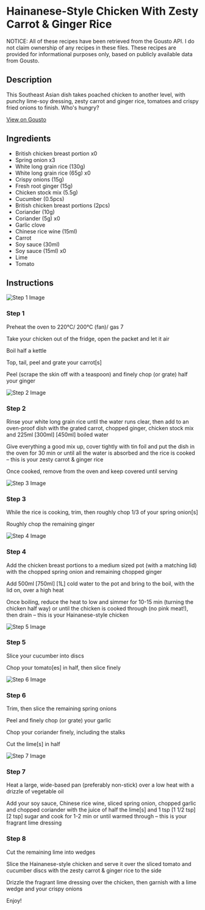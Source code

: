 # Hainanese-Style Chicken With Zesty Carrot & Ginger Rice

NOTICE: All of these recipes have been retrieved from the Gousto API. I do not claim ownership of any recipes in these files. These recipes are provided for informational purposes only, based on publicly available data from Gousto.

## Description

This Southeast Asian dish takes poached chicken to another level, with punchy lime-soy dressing, zesty carrot and ginger rice, tomatoes and crispy fried onions to finish. Who's hungry?

[View on Gousto](https://www.gousto.co.uk/recipes/cookbook/hainanese-chicken-with-zesty-carrot-ginger-rice)

## Ingredients

- British chicken breast portion x0
- Spring onion x3
- White long grain rice (130g)
- White long grain rice (65g) x0
- Crispy onions (15g)
- Fresh root ginger (15g)
- Chicken stock mix (5.5g)
- Cucumber (0.5pcs)
- British chicken breast portions (2pcs)
- Coriander (10g)
- Coriander (5g) x0
- Garlic clove
- Chinese rice wine (15ml)
- Carrot
- Soy sauce (30ml)
- Soy sauce (15ml) x0
- Lime
- Tomato

## Instructions

![Step 1 Image](https://production-media.gousto.co.uk/cms/recipe-step-image/step-1-1637066574658-x200.jpg)

### Step 1

Preheat the oven to 220°C/ 200°C (fan)/ gas 7

Take your chicken out of the fridge, open the packet and let it air

Boil half a kettle

Top, tail, peel and grate your carrot[s]

Peel (scrape the skin off with a teaspoon) and finely chop (or grate) half your ginger

![Step 2 Image](https://production-media.gousto.co.uk/cms/recipe-step-image/step-2-1637066578974-x200.jpg)

### Step 2

Rinse your white long grain rice until the water runs clear, then add to an oven-proof dish with the grated carrot, chopped ginger, chicken stock mix and 225ml <span class="text-purple">[300ml]</span> <span class="text-danger">[450ml] </span>boiled water

Give everything a good mix up, cover tightly with tin foil and put the dish in the oven for 30 min or until all the water is absorbed and the rice is cooked – this is your zesty carrot & ginger rice

Once cooked, remove from the oven and keep covered until serving

![Step 3 Image](https://production-media.gousto.co.uk/cms/recipe-step-image/step-3-1637066582126-x200.jpg)

### Step 3

While the rice is cooking, trim, then roughly chop 1/3 of your<span class="text-danger"> </span>spring onion[s]

Roughly chop the remaining ginger

![Step 4 Image](https://production-media.gousto.co.uk/cms/recipe-step-image/step-4-1637066584838-x200.jpg)

### Step 4

Add the chicken breast portions to a medium sized pot (with a matching lid) with the chopped spring onion and remaining chopped ginger

Add 500ml <span class="text-purple">[750ml]</span> <span class="text-danger">[1L]</span> cold water to the pot and bring to the boil, with the lid on, over a high heat

Once boiling, reduce the heat to low and simmer for 10-15 min (turning the chicken half way) or until the chicken is cooked through (no pink meat!), then drain – this is your Hainanese-style chicken

![Step 5 Image](https://production-media.gousto.co.uk/cms/recipe-step-image/step-5-1637066588240-x200.jpg)

### Step 5

Slice your cucumber into discs

Chop your tomato[es]<span class="text-danger"> </span>in half, then slice finely

![Step 6 Image](https://production-media.gousto.co.uk/cms/recipe-step-image/step-6-1637066590562-x200.jpg)

### Step 6

Trim, then slice the remaining spring onions

Peel and finely chop (or grate) your garlic

Chop your coriander finely, including the stalks

Cut the lime[s] in half

![Step 7 Image](https://production-media.gousto.co.uk/cms/recipe-step-image/step-7-1637066593485-x200.jpg)

### Step 7

Heat a large, wide-based pan (preferably non-stick) over a low heat with a drizzle of vegetable oil

Add your soy sauce, Chinese rice wine, sliced spring onion, chopped garlic and chopped coriander with the juice of half the lime[s] and 1 tsp <span class="text-purple">[1 1/2 tsp]</span> <span class="text-danger">[2 tsp]</span> sugar and cook for 1-2 min or until warmed through – this is your fragrant lime dressing

### Step 8

Cut the remaining lime into wedges

Slice the Hainanese-style chicken and serve it over the sliced tomato and cucumber discs with the zesty carrot & ginger rice to the side

Drizzle the fragrant lime dressing over the chicken, then garnish with a lime wedge and your crispy onions

Enjoy!

